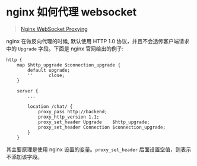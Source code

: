 # nginx 如何代理 websocket

> [Nginx WebSocket Proxying](http://nginx.org/en/docs/http/websocket.html)

nginx 在做反向代理的时候, 默认使用 HTTP 1.0 协议，并且不会透传客户端请求中的 `Upgrade` 字段。下面是 nginx 官网给出的例子:

```nginx
http {
    map $http_upgrade $connection_upgrade {
        default upgrade;
        ''      close;
    }

    server {
        ...

        location /chat/ {
            proxy_pass http://backend;
            proxy_http_version 1.1;
            proxy_set_header Upgrade    $http_upgrade;
            proxy_set_header Connection $connection_upgrade;
        }
    }
```

其主要原理是使用 nginx 设置的变量。`proxy_set_header` 后面设置空值，则表示不添加该字段。
